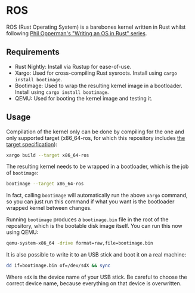 # ROS

ROS (Rust Operating System) is a barebones kernel written in Rust whilst following [Phil Opperman's "Writing an OS in Rust" series][Phil OS Blog].

## Requirements

* Rust Nightly: Install via Rustup for ease-of-use.
* Xargo: Used for cross-compiling Rust sysroots. Install using `cargo install bootimage`.
* Bootimage: Used to wrap the resulting kernel image in a bootloader. Install using `cargo install bootimage`.
* QEMU: Used for booting the kernel image and testing it.

## Usage

Compilation of the kernel only can be done by compiling for the one and only supported target (x86_64-ros, for which this repository includes [the target specification](/x86_64-ros.json)):

```sh
xargo build --target x86_64-ros
```

The resulting kernel needs to be wrapped in a bootloader, which is the job of `bootimage`:

```sh
bootimage --target x86_64-ros
```

In fact, calling `bootimage` will automatically run the above `xargo` command, so you can just run this command if what you want is the bootloader wrapped kernel between changes.

Running `bootimage` produces a `bootimage.bin` file in the root of the repository, which is the bootable disk image itself. You can run this now using QEMU:

```sh
qemu-system-x86_64 -drive format=raw,file=bootimage.bin
```

It is also possible to write it to an USB stick and boot it on a real machine:

```sh
dd if=bootimage.bin of=/dev/sdX && sync
```

Where `sdX` is the device name of your USB stick. Be careful to choose the correct device name, because everything on that device is overwritten.

[Phil OS Blog]: https://os.phil-opp.com/second-edition/
